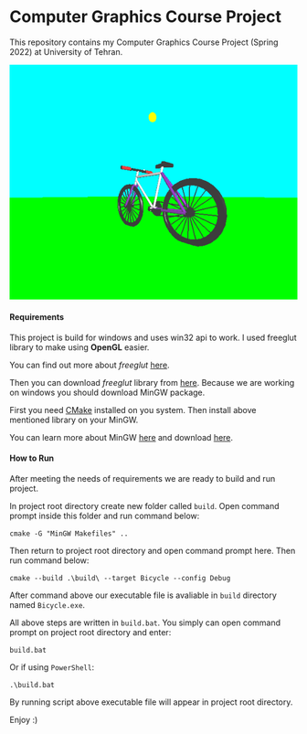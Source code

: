 # Computer Graphics Course Project

This repository contains my Computer Graphics Course Project (Spring 2022) at University of Tehran.

![Bicycle](https://raw.githubusercontent.com/SM2A/Computer_Graphics/master/Resource/Banner.png?token=GHSAT0AAAAAABTS3IJUA57MG66CX35CNLP6YWNSAYQ)

#### Requirements

This project is build for windows and uses win32 api to work. I used freeglut library to make using **OpenGL** easier.

You can find out more about *freeglut* [here](http://freeglut.sourceforge.net/).

Then you can download *freeglut* library from [here](https://www.transmissionzero.co.uk/software/freeglut-devel/).
Because we are working on windows you should download MinGW package.

First you need [CMake](https://cmake.org/) installed on you system. Then install above mentioned library on your MinGW.

You can learn more about MinGW [here](https://www.mingw-w64.org/) and download [here](https://sourceforge.net/projects/mingw/).

#### How to Run

After meeting the needs of requirements we are ready to build and run project.

In project root directory create new folder called `build`. Open command prompt inside this folder and run command below:

```shell script
cmake -G "MinGW Makefiles" ..
```

Then return to project root directory and open command prompt here. Then run command below:

```shell script
cmake --build .\build\ --target Bicycle --config Debug
```

After command above our executable file is avaliable in `build` directory named `Bicycle.exe`.

All above steps are written in `build.bat`. You simply can open command prompt on project root directory and enter:

```shell script
build.bat
```

Or if using `PowerShell`:

```shell script
.\build.bat
```

By running script above executable file will appear in project root directory.

Enjoy :)
